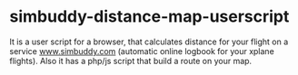 # simbuddy-distance-map-userscript
It is a user script for a browser, that calculates distance for your flight on a service www.simbuddy.com (automatic online logbook for your xplane flights). Also it has a php/js script that build a route on your map.
